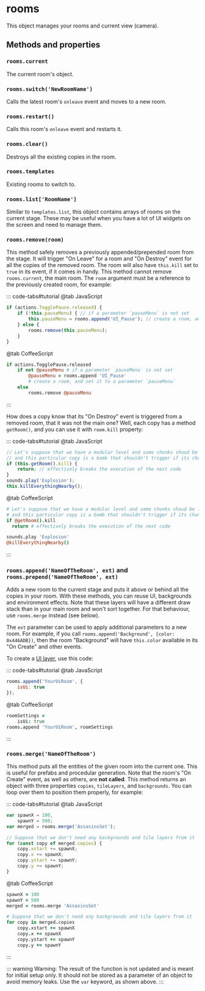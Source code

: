 # rooms

This object manages your rooms and current view (camera).

## Methods and properties

### `rooms.current`

The current room's object.

### `rooms.switch('NewRoomName')`

Calls the latest room's `onleave` event and moves to a new room.

### `rooms.restart()`

Calls this room's `onleave` event and restarts it.

### `rooms.clear()`

Destroys all the existing copies in the room.

### `rooms.templates`

Existing rooms to switch to.

### `rooms.list['RoomName']`

Similar to `templates.list`, this object contains arrays of rooms on the current stage. These may be useful when you have a lot of UI widgets on the screen and need to manage them.

### `rooms.remove(room)`

This method safely removes a previously appended/prepended room from the stage. It will trigger "On Leave" for a room and "On Destroy" event for all the copies of the removed room. The room will also have `this.kill` set to `true` in its event, if it comes in handy. This method cannot remove `rooms.current`, the main room. The `room` argument must be a reference to the previously created room, for example:

::: code-tabs#tutorial
@tab JavaScript
```js Creating a pause menu by using a UI room
if (actions.TogglePause.released) {
    if (!this.pauseMenu) { // if a parameter `pauseMenu` is not set
        this.pauseMenu = rooms.append('UI_Pause'); // create a room, and set it to a parameter `pauseMenu`
    } else {
        rooms.remove(this.pauseMenu);
    }
}
```
@tab CoffeeScript
```coffee
if actions.TogglePause.released
    if not @pauseMenu # if a parameter `pauseMenu` is not set
        @pauseMenu = rooms.append 'UI_Pause'
        # create a room, and set it to a parameter `pauseMenu`
    else
        rooms.remove @pauseMenu
```
:::

How does a copy know that its "On Destroy" event is triggered from a removed room, that it was not the main one? Well, each copy has a method `getRoom()`, and you can use it with `room.kill` property:

::: code-tabs#tutorial
@tab JavaScript
```js
// Let's suppose that we have a modular level and some chunks shoud be loaded/unloaded dynamically,
// and this particular copy is a bomb that shouldn't trigger if its chunk is unloaded.
if (this.getRoom().kill) {
    return; // effectively breaks the execution of the next code
}
sounds.play('Explosion');
this.killEverythingNearby();
```
@tab CoffeeScript
```coffee
# Let's suppose that we have a modular level and some chunks shoud be loaded/unloaded dynamically,
# and this particular copy is a bomb that shouldn't trigger if its chunk is unloaded.
if @getRoom().kill
  return # effectively breaks the execution of the next code

sounds.play 'Explosion'
@killEverythingNearby()
```
:::

### `rooms.append('NameOfTheRoom', ext)` and `rooms.prepend('NameOfTheRoom', ext)`

Adds a new room to the current stage and puts it above or behind all the copies in your room. With these methods, you can reuse UI, backgrounds and environment effects. Note that these layers will have a different draw stack than in your main room and won't sort together. For that behaviour, use `rooms.merge` instead (see below).

The `ext` parameter can be used to apply additional parameters to a new room. For example, if you call `rooms.append('Background', {color: 0x446ADB})`, then the room "Background" will have `this.color` available in its "On Create" and other events.

To create a [UI layer](./tips-n-tricks/game-and-ui-coordinates.md), use this code:

::: code-tabs#tutorial
@tab JavaScript
```js
rooms.append('YourUiRoom', {
    isUi: true
});
```
@tab CoffeeScript
```coffee
roomSettings =
    isUi: true
rooms.append 'YourUiRoom', roomSettings
```
:::

### `rooms.merge('NameOfTheRoom')`

This method puts all the entities of the given room into the current one. This is useful for prefabs and procedular generation. Note that the room's "On Create" event, as well as others, are **not called**. This method returns an object with three properties `copies`, `tileLayers`, and `backgrounds`. You can loop over them to position them properly, for example:

::: code-tabs#tutorial
@tab JavaScript
```js
var spawnX = 100,
    spawnY = 500;
var merged = rooms.merge('AssasinsSet');

// Suppose that we don't need any backgrounds and tile layers from it
for (const copy of merged.copies) {
    copy.xstart += spawnX;
    copy.x += spawnX;
    copy.ystart += spawnY;
    copy.y += spawnY;
}
```
@tab CoffeeScript
```coffee
spawnX = 100
spawnY = 500
merged = rooms.merge 'AssasinsSet'

# Suppose that we don't need any backgrounds and tile layers from it
for copy in merged.copies
    copy.xstart += spawnX
    copy.x += spawnX
    copy.ystart += spawnY
    copy.y += spawnY
```
:::

::: warning Warning:
The result of the function is not updated and is meant for initial setup only. It should not be stored as a parameter of an object to avoid memory leaks. Use the `var` keyword, as shown above.
:::

